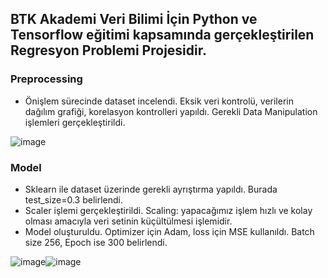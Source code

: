 ## BTK Akademi Veri Bilimi İçin Python ve Tensorflow eğitimi kapsamında gerçekleştirilen Regresyon Problemi Projesidir.

### Preprocessing 
- Önişlem sürecinde dataset incelendi. Eksik veri kontrolü, verilerin dağılım grafiği, korelasyon kontrolleri yapıldı. Gerekli Data Manipulation işlemleri gerçekleştirildi. 

![image](https://user-images.githubusercontent.com/41507884/196035507-e179419b-3462-4ba6-916b-38117ff1b665.png)

### Model
- Sklearn ile dataset üzerinde gerekli ayrıştırma yapıldı. Burada test_size=0.3 belirlendi. 
- Scaler işlemi gerçekleştirildi. Scaling: yapacağımız işlem hızlı ve kolay olması amacıyla veri setinin küçültülmesi işlemidir.
- Model oluşturuldu. Optimizer için Adam, loss için MSE kullanıldı. Batch size 256, Epoch ise 300 belirlendi.

![image](https://user-images.githubusercontent.com/41507884/196035842-eaf1bff4-cc92-40c7-812b-03b1558358fc.png)![image](https://user-images.githubusercontent.com/41507884/196035848-cf957b74-5c9b-4f55-9193-69359d49ed59.png)
